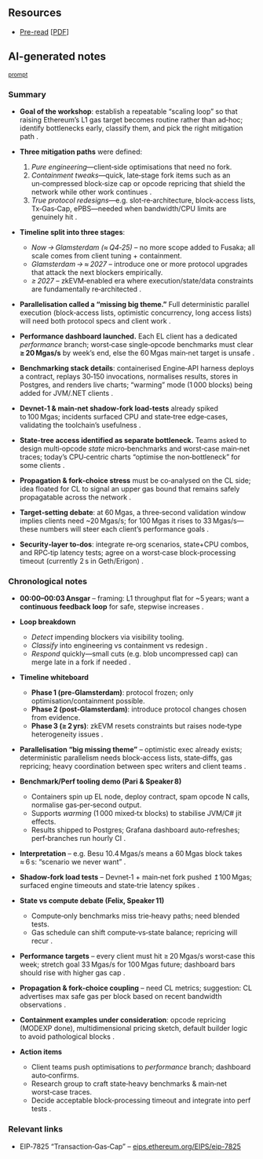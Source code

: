 ## Resources

- [Pre-read](https://ethereum-magicians.org/t/eip-7938-exponential-gas-limit-increase-via-default-client-voting-behavior/23884/13) [[PDF](Slides-notes/09-Jun-ethereum-scaling-planning-preread.pdf)]

## AI-generated notes

<sup>[prompt](Slides-notes/AI-info.md)</sup>

### Summary

* **Goal of the workshop**: establish a repeatable “scaling loop” so that raising Ethereum’s L1 gas target becomes routine rather than ad‑hoc; identify bottlenecks early, classify them, and pick the right mitigation path .
* **Three mitigation paths** were defined:

  1. *Pure engineering*—client‑side optimisations that need no fork.
  2. *Containment tweaks*—quick, late‑stage fork items such as an un‑compressed block‑size cap or opcode repricing that shield the network while other work continues .
  3. *True protocol redesigns*—e.g. slot‑re‑architecture, block‑access lists, Tx‑Gas‑Cap, ePBS—needed when bandwidth/CPU limits are genuinely hit .
* **Timeline split into three stages**:

  * *Now → Glamsterdam (≈ Q4‑25)* – no more scope added to Fusaka; all scale comes from client tuning + containment.
  * *Glamsterdam → ≈ 2027* – introduce one or more protocol upgrades that attack the next blockers empirically.
  * *≥ 2027* – zkEVM‑enabled era where execution/state/data constraints are fundamentally re‑architected .
* **Parallelisation called a “missing big theme.”** Full deterministic parallel execution (block‑access lists, optimistic concurrency, long access lists) will need both protocol specs and client work .
* **Performance dashboard launched.** Each EL client has a dedicated *performance* branch; worst‑case single‑opcode benchmarks must clear **≥ 20 Mgas/s** by week’s end, else the 60 Mgas main‑net target is unsafe .
* **Benchmarking stack details**: containerised Engine‑API harness deploys a contract, replays 30‑150 invocations, normalises results, stores in Postgres, and renders live charts; “warming” mode (1 000 blocks) being added for JVM/.NET clients .
* **Devnet‑1 & main‑net shadow‑fork load‑tests** already spiked to 100 Mgas; incidents surfaced CPU and state‑tree edge‑cases, validating the toolchain’s usefulness .
* **State‑tree access identified as separate bottleneck.** Teams asked to design multi‑opcode *state* micro‑benchmarks and worst‑case main‑net traces; today’s CPU‑centric charts “optimise the non‑bottleneck” for some clients .
* **Propagation & fork‑choice stress** must be co‑analysed on the CL side; idea floated for CL to signal an upper gas bound that remains safely propagatable across the network .
* **Target‑setting debate**: at 60 Mgas, a three‑second validation window implies clients need \~20 Mgas/s; for 100 Mgas it rises to 33 Mgas/s—these numbers will steer each client’s performance goals .
* **Security‑layer to‑dos**: integrate re‑org scenarios, state+CPU combos, and RPC‑tip latency tests; agree on a worst‑case block‑processing timeout (currently 2 s in Geth/Erigon) .

### Chronological notes

* **00:00–00:03 Ansgar** – framing: L1 throughput flat for \~5 years; want a **continuous feedback loop** for safe, stepwise increases .
* **Loop breakdown**

  * *Detect* impending blockers via visibility tooling.
  * *Classify* into engineering vs containment vs redesign .
  * *Respond* quickly—small cuts (e.g. blob uncompressed cap) can merge late in a fork if needed .
* **Timeline whiteboard**

  * **Phase 1 (pre‑Glamsterdam)**: protocol frozen; only optimisation/containment possible.
  * **Phase 2 (post‑Glamsterdam)**: introduce protocol changes chosen from evidence.
  * **Phase 3 (≥ 2 yrs)**: zkEVM resets constraints but raises node‑type heterogeneity issues .
* **Parallelisation “big missing theme”** – optimistic exec already exists; deterministic parallelism needs block‑access lists, state‑diffs, gas repricing; heavy coordination between spec writers and client teams .
* **Benchmark/Perf tooling demo (Pari & Speaker 8)**

  * Containers spin up EL node, deploy contract, spam opcode N calls, normalise gas‑per‑second output.
  * Supports *warming* (1 000 mixed‑tx blocks) to stabilise JVM/C# jit effects.
  * Results shipped to Postgres; Grafana dashboard auto‑refreshes; perf‑branches run hourly CI .
* **Interpretation** – e.g. Besu 10.4 Mgas/s means a 60 Mgas block takes ≈ 6 s: “scenario we never want” .
* **Shadow‑fork load tests** – Devnet‑1 + main‑net fork pushed ↥100 Mgas; surfaced engine timeouts and state‑trie latency spikes .
* **State vs compute debate (Felix, Speaker 11)**

  * Compute‑only benchmarks miss trie‑heavy paths; need blended tests.
  * Gas schedule can shift compute‑vs‑state balance; repricing will recur .
* **Performance targets** – every client must hit ≥ 20 Mgas/s worst‑case this week; stretch goal 33 Mgas/s for 100 Mgas future; dashboard bars should rise with higher gas cap .
* **Propagation & fork‑choice coupling** – need CL metrics; suggestion: CL advertises max safe gas per block based on recent bandwidth observations .
* **Containment examples under consideration**: opcode repricing (MODEXP done), multidimensional pricing sketch, default builder logic to avoid pathological blocks .
* **Action items**

  * Client teams push optimisations to *performance* branch; dashboard auto‑confirms.
  * Research group to craft state‑heavy benchmarks & main‑net worst‑case traces.
  * Decide acceptable block‑processing timeout and integrate into perf tests .

### Relevant links

* EIP‑7825 “Transaction‑Gas‑Cap” – [eips.ethereum.org/EIPS/eip-7825](https://eips.ethereum.org/EIPS/eip-7825)
